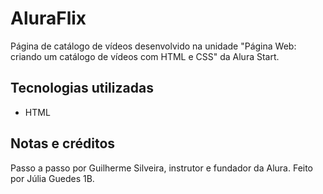 # AluraFlix
Página de catálogo de vídeos desenvolvido na unidade "Página Web: criando um catálogo de vídeos com HTML e CSS" da Alura Start.

## Tecnologias utilizadas
- HTML

## Notas e créditos
Passo a passo  por Guilherme Silveira,  instrutor e fundador da Alura.
Feito por Júlia Guedes 1B.
